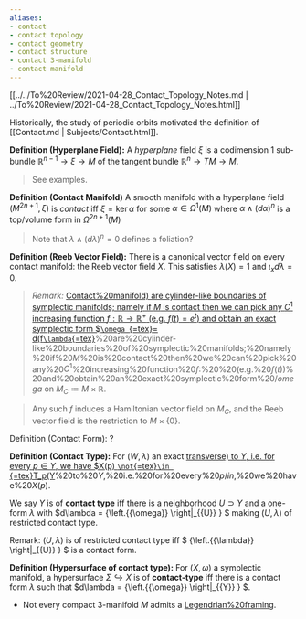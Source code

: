 ```yaml
---
aliases:
- contact
- contact topology
- contact geometry
- contact structure
- contact 3-manifold
- contact manifold
---
```















[[../../To%20Review/2021-04-28_Contact_Topology_Notes.md | ../To%20Review/2021-04-28_Contact_Topology_Notes.html]]

Historically, the study of periodic orbits motivated the definition of [[Contact.md | Subjects/Contact.html]].

**Definition (Hyperplane Field):** A *hyperplane* field $\xi$ is a codimension 1 sub-bundle ${\mathbb{R}}^{n-1} \to \xi \to M$ of the tangent bundle ${\mathbb{R}}^n \to TM \to M$.

> See examples.

**Definition (Contact Manifold)** A smooth manifold with a hyperplane field $(M^{2n+1}, \xi)$ is *contact* iff $\xi = \ker \alpha$ for some $\alpha \in \Omega^1(M)$ where $\alpha \wedge (d\alpha)^n$ is a top/volume form in $\Omega^{2n+1}(M)$

> Note that $\lambda \wedge (d\lambda)^n = 0$ defines a foliation?

**Definition (Reeb Vector Field):** There is a canonical vector field on every contact manifold: the Reeb vector field $X$. This satisfies $\lambda(X) = 1$ and $\iota_x d\lambda = 0$.

> *Remark:* [Contact%20manifold) are cylinder-like boundaries of symplectic manifolds; namely if $M$ is contact then we can pick any $C^1$ increasing function $f: {\mathbb{R}}\to {\mathbb{R}}^+$ (e.g. $f(t) = e^t$) and obtain an exact symplectic form \$`\omega `{=tex}= d(f`\lambda`{=tex}](Contact%20manifold)%20are%20cylinder-like%20boundaries%20of%20symplectic%20manifolds;%20namely%20if%20$M$%20is%20contact%20then%20we%20can%20pick%20any%20$C^1$%20increasing%20function%20$f:%20/RR%20/to%20/RR^+$%20%20(e.g.%20$f(t)%20=%20e^t$)%20and%20obtain%20an%20exact%20symplectic%20form%20$/omega%20=%20d(f/lambda)$ on $M_C \coloneqq M \times{\mathbb{R}}$.

> Any such $f$ induces a Hamiltonian vector field on $M_C$, and the Reeb vector field is the restriction to $M \times\left\{{0}\right\}$.

Definition (Contact Form): ?

**Definition (Contact Type):** For $(W, \lambda)$ an exact [transverse) to $Y$, i.e. for every $p\in Y$, we have \$X(p) `\not`{=tex}`\in `{=tex}T_p(Y](transverse)%20to%20$Y$,%20i.e.%20for%20every%20$p/in%20Y$,%20we%20have%20$X(p)%20/not/in%20T_p(Y)$.

We say $Y$ is of **contact type** iff there is a neighborhood $U \supset Y$ and a one-form $\lambda$ with $d\lambda =  {\left.{{\omega}} \right|_{{U}} } $ making $(U, \lambda)$ of restricted contact type.

Remark: $(U, \lambda)$ is of restricted contact type iff $ {\left.{{\lambda}} \right|_{{U}} } $ is a contact form.

**Definition (Hypersurface of contact type):** For $(X, \omega)$ a symplectic manifold, a hypersurface $\Sigma \hookrightarrow X$ is of **contact-type** iff there is a contact form $\lambda$ such that $d\lambda =  {\left.{{\omega}} \right|_{{Y}} } $.

-   Not every compact 3-manifold $M$ admits a [Legendrian%20framing](Legendrian%20framing).
